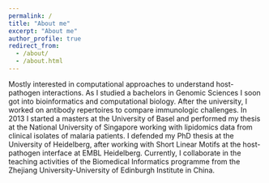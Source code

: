 ```yaml
---
permalink: /
title: "About me"
excerpt: "About me"
author_profile: true
redirect_from: 
  - /about/
  - /about.html
---
```


Mostly interested in computational approaches to understand host-pathogen interactions. As I studied a bachelors in Genomic Sciences I soon got into bioinformatics and computational biology. After the university, I worked on antibody repertoires to compare immunologic challenges. In 2013 I started a masters at the University of Basel and performed my thesis at the National University of Singapore working with lipidomics data from clinical isolates of malaria patients. I defended my PhD thesis at the University of Heidelberg, after working with Short Linear Motifs at the host-pathogen interface at EMBL Heidelberg. Currently, I collaborate in the teaching activities of the Biomedical Informatics programme from the Zhejiang University-University of Edinburgh Institute in China.
